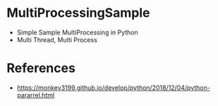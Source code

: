 # MultiProcessingSample
- Simple Sample MultiProcessing in Python
- Multi Thread, Multi Process


# References
- https://monkey3199.github.io/develop/python/2018/12/04/python-pararrel.html
